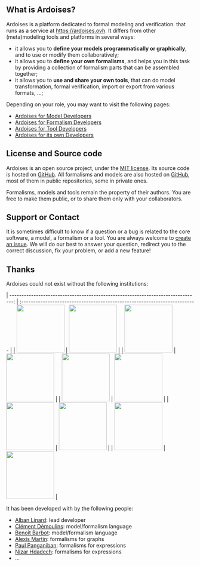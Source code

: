 ## What is Ardoises?

Ardoises is a platform dedicated to formal modeling and verification.
that runs as a service at https://ardoises.ovh.
It differs from other (meta)modeling tools and platforms in several ways:

* it allows you to **define your models programmatically or graphically**,
  and to use or modify them collaboratively;
* it allows you to **define your own formalisms**,
  and helps you in this task by providing a collection of formalism parts
  that can be assembled together;
* it allows you to **use and share your own tools**,
  that can do model transformation, formal verification,
  import or export from various formats, ...;

Depending on your role, you may want to visit the following pages:

* [Ardoises for Model Developers](/Model.md)
* [Ardoises for Formalism Developers](/Formalism.md)
* [Ardoises for Tool Developers](/Tool.md)
* [Ardoises for its own Developers](/Developers.md)

## License and Source code

Ardoises is an open source project, under the [MIT license](https://opensource.org/licenses/mit-license.php).
Its source code is hosted on [GitHub](https://github.com/saucisson/ardoises).
All formalisms and models are also hosted on [GitHub](https://github.com/saucisson/ardoises),
most of them in public repositories, some in private ones.

Formalisms, models and tools remain the property of their authors.
You are free to make them public, or to share them only with your collaborators.

## Support or Contact

It is sometimes difficult to know if a question or a bug is related to the core software, a model, a formalism or a tool.
You are always welcome to [create an issue](https://github.com/saucisson/ardoises/issues/new).
We will do our best to answer your question, redirect you to the correct discussion,
fix your problem, or add a new feature!

## Thanks

Ardoises could not exist without the following institutions:

| -------------------------------------------------------------------------------: | :------------------------------------------------------------------------- |
| [<img src="/images/unige.jpeg" height="128">](http://www.unige.ch)               | [<img src="/images/cui.png" height="128">](http://cui.unige.ch)            |
| [<img src="/images/upmc.jpeg" height="128">](http://www.upmc.fr)                 | [<img src="/images/lip6.png" height="128">](https://www.lip6.fr)           |
| [<img src="/images/ens-cachan.png" height="128">](http://www.ens-cachan.fr)      | [<img src="/images/lsv.jpeg" height="128">](http://www.lsv.fr)             |
| [<img src="/images/paris-nord.jpeg" height="128">](https://www.univ-paris13.fr)  | [<img src="/images/lipn.jpeg" height="128">](https://lipn.univ-paris13.fr) |
| [<img src="/images/cnrs.png" height="128">](http://www.cnrs.fr)                  | [<img src="/images/inria.jpeg" height="128">](https://www.inria.fr)        |

It has been developed with <i class="fa fa-heart fa-inverse" aria-hidden="true"></i> by the following people:

* [Alban Linard](https://github.com/saucisson): lead developer
* [Clément Démoulins](https://github.com/cdemoulins): model/formalism language
* [Benoît Barbot](https://github.com/barbot): model/formalism language
* [Alexis Martin](https://github.com/Alexis-Martin): formalisms for graphs
* [Paul Panganiban](https://github.com/Ppanganiban): formalisms for expressions
* [Nizar Hdadech](https://github.com/Seriane): formalisms for expressions
* ...
